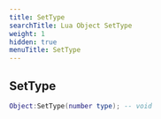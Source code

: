 ```yaml
---
title: SetType
searchTitle: Lua Object SetType
weight: 1
hidden: true
menuTitle: SetType
---
```

## SetType
```lua
Object:SetType(number type); -- void
```